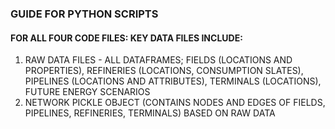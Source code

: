 ### GUIDE FOR PYTHON SCRIPTS

#### FOR ALL FOUR CODE FILES: KEY DATA FILES INCLUDE: 
1) RAW DATA FILES - ALL DATAFRAMES; 
  FIELDS (LOCATIONS AND PROPERTIES), 
  REFINERIES (LOCATIONS, CONSUMPTION SLATES), 
  PIPELINES (LOCATIONS AND ATTRIBUTES),
  TERMINALS (LOCATIONS),
  FUTURE ENERGY SCENARIOS
2) NETWORK PICKLE OBJECT (CONTAINS NODES AND EDGES OF FIELDS, PIPELINES, REFINERIES, TERMINALS) BASED ON RAW DATA
